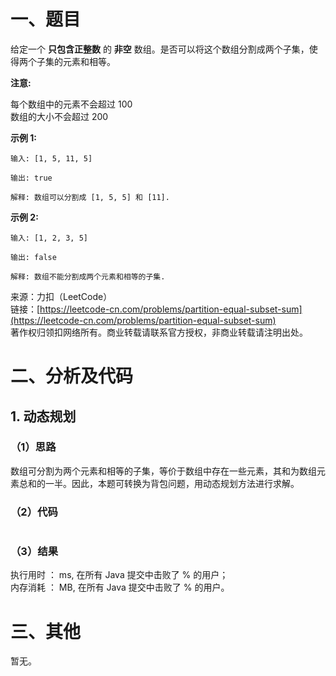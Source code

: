 # 一、题目
给定一个 **只包含正整数** 的 **非空** 数组。是否可以将这个数组分割成两个子集，使得两个子集的元素和相等。   
   
**注意:**   
  
每个数组中的元素不会超过 100   
数组的大小不会超过 200   
   
**示例 1:**   
```
输入: [1, 5, 11, 5]

输出: true

解释: 数组可以分割成 [1, 5, 5] 和 [11].
```
   
**示例 2:**   
```
输入: [1, 2, 3, 5]

输出: false

解释: 数组不能分割成两个元素和相等的子集.
```
来源：力扣（LeetCode）   
链接：[https://leetcode-cn.com/problems/partition-equal-subset-sum](https://leetcode-cn.com/problems/partition-equal-subset-sum)   
著作权归领扣网络所有。商业转载请联系官方授权，非商业转载请注明出处。   
# 二、分析及代码    
## 1. 动态规划
### （1）思路 
数组可分割为两个元素和相等的子集，等价于数组中存在一些元素，其和为数组元素总和的一半。因此，本题可转换为背包问题，用动态规划方法进行求解。   

### （2）代码  
```Java


```
### （3）结果
执行用时 ： ms, 在所有 Java 提交中击败了 % 的用户；  
内存消耗 ： MB, 在所有 Java 提交中击败了 % 的用户。  
# 三、其他
暂无。 
